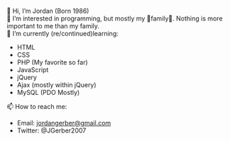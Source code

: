 👋 Hi, I’m Jordan (Born 1986)<br/>
👀 I’m interested in programming, but mostly my 💞️family💞️. Nothing is more important to me than my family.<br/>
🌱 I’m currently (re/continued)learning: 
- HTML
- CSS
- PHP (My favorite so far)
- JavaScript
- jQuery
- Ajax (mostly within jQuery)
- MySQL (PDO Mostly)

📫 How to reach me:
- Email: jordangerber@gmail.com
- Twitter: @JGerber2007
